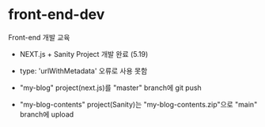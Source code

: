 # front-end-dev
Front-end 개발 교육

+ NEXT.js + Sanity Project 개발 완료 (5.19)
+ type: 'urlWithMetadata' 오류로 사용 못함
   
+ "my-blog" project(next.js)를 "master" branch에 git push
+ "my-blog-contents" project(Sanity)는 "my-blog-contents.zip"으로 "main" branch에 upload
